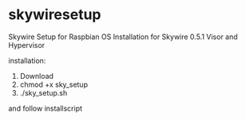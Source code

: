 # skywiresetup
Skywire Setup for Raspbian OS
Installation for Skywire 0.5.1 Visor and Hypervisor

installation:
1. Download
2. chmod +x sky_setup
3. ./sky_setup.sh

and follow installscript
